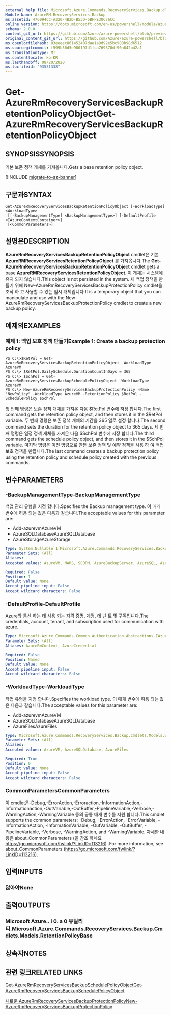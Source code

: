 ```yaml
---
external help file: Microsoft.Azure.Commands.RecoveryServices.Backup.dll-Help.xml
Module Name: AzureRM.RecoveryServices.Backup
ms.assetid: 476094CC-A320-4B2D-B53D-6BFFE30C76CC
online version: https://docs.microsoft.com/en-us/powershell/module/azurerm.recoveryservices.backup/get-azurermrecoveryservicesbackupretentionpolicyobject
schema: 2.0.0
content_git_url: https://github.com/Azure/azure-powershell/blob/preview/src/ResourceManager/RecoveryServices/Commands.RecoveryServices.Backup/help/Get-AzureRmRecoveryServicesBackupRetentionPolicyObject.md
original_content_git_url: https://github.com/Azure/azure-powershell/blob/preview/src/ResourceManager/RecoveryServices/Commands.RecoveryServices.Backup/help/Get-AzureRmRecoveryServicesBackupRetentionPolicyObject.md
ms.openlocfilehash: 83eeeec861452407dae1a9d92e5bc900b98d6512
ms.sourcegitcommit: f599b50d5e980197d1fca769378df90a842b42a1
ms.translationtype: MT
ms.contentlocale: ko-KR
ms.lasthandoff: 08/20/2020
ms.locfileid: "93531338"
---
```

# <span data-ttu-id="e14b6-101">Get-AzureRmRecoveryServicesBackupRetentionPolicyObject</span><span class="sxs-lookup"><span data-stu-id="e14b6-101">Get-AzureRmRecoveryServicesBackupRetentionPolicyObject</span></span>

## <span data-ttu-id="e14b6-102">SYNOPSIS</span><span class="sxs-lookup"><span data-stu-id="e14b6-102">SYNOPSIS</span></span>
<span data-ttu-id="e14b6-103">기본 보존 정책 개체를 가져옵니다.</span><span class="sxs-lookup"><span data-stu-id="e14b6-103">Gets a base retention policy object.</span></span>

[!INCLUDE [migrate-to-az-banner](../../includes/migrate-to-az-banner.md)]

## <span data-ttu-id="e14b6-104">구문과</span><span class="sxs-lookup"><span data-stu-id="e14b6-104">SYNTAX</span></span>

```
Get-AzureRmRecoveryServicesBackupRetentionPolicyObject [-WorkloadType] <WorkloadType>
 [[-BackupManagementType] <BackupManagementType>] [-DefaultProfile <IAzureContextContainer>]
 [<CommonParameters>]
```

## <span data-ttu-id="e14b6-105">설명은</span><span class="sxs-lookup"><span data-stu-id="e14b6-105">DESCRIPTION</span></span>
<span data-ttu-id="e14b6-106">**AzureRmRecoveryServicesBackupRetentionPolicyObject** cmdlet은 기본 **AzureRMRecoveryServicesRetentionPolicyObject** 를 가져옵니다.</span><span class="sxs-lookup"><span data-stu-id="e14b6-106">The **Get-AzureRmRecoveryServicesBackupRetentionPolicyObject** cmdlet gets a base **AzureRMRecoveryServicesRetentionPolicyObject**.</span></span>
<span data-ttu-id="e14b6-107">이 개체는 시스템에 유지 되지 않습니다.</span><span class="sxs-lookup"><span data-stu-id="e14b6-107">This object is not persisted in the system.</span></span>
<span data-ttu-id="e14b6-108">새 백업 정책을 만들기 위해 New-AzureRmRecoveryServicesBackupProtectionPolicy cmdlet을 조작 하 고 사용할 수 있는 임시 개체입니다.</span><span class="sxs-lookup"><span data-stu-id="e14b6-108">It is a temporary object that you can manipulate and use with the New-AzureRmRecoveryServicesBackupProtectionPolicy cmdlet to create a new backup policy.</span></span>

## <span data-ttu-id="e14b6-109">예제의</span><span class="sxs-lookup"><span data-stu-id="e14b6-109">EXAMPLES</span></span>

### <span data-ttu-id="e14b6-110">예제 1: 백업 보호 정책 만들기</span><span class="sxs-lookup"><span data-stu-id="e14b6-110">Example 1: Create a backup protection policy</span></span>
```
PS C:\>$RetPol = Get-AzureRmRecoveryServicesBackupRetentionPolicyObject -WorkloadType AzureVM 
PS C:\> $RetPol.DailySchedule.DurationCountInDays = 365
PS C:\> $SchPol = Get-AzureRmRecoveryServicesBackupSchedulePolicyObject -WorkloadType AzureVM 
PS C:\> New-AzureRmRecoveryServicesBackupProtectionPolicy -Name "NewPolicy" -WorkloadType AzureVM -RetentionPolicy $RetPol -SchedulePolicy $SchPol
```

<span data-ttu-id="e14b6-111">첫 번째 명령은 보존 정책 개체를 가져온 다음 $RetPol 변수에 저장 합니다.</span><span class="sxs-lookup"><span data-stu-id="e14b6-111">The first command gets the retention policy object, and then stores it in the $RetPol variable.</span></span>
<span data-ttu-id="e14b6-112">두 번째 명령은 보존 정책 개체의 기간을 365 일로 설정 합니다.</span><span class="sxs-lookup"><span data-stu-id="e14b6-112">The second command sets the duration for the retention policy object to 365 days.</span></span>
<span data-ttu-id="e14b6-113">세 번째 명령은 일정 정책 개체를 가져온 다음 $SchPol 변수에 저장 합니다.</span><span class="sxs-lookup"><span data-stu-id="e14b6-113">The third command gets the schedule policy object, and then stores it in the $SchPol variable.</span></span>
<span data-ttu-id="e14b6-114">마지막 명령은 이전 명령으로 만든 보존 정책 및 예약 정책을 사용 하 여 백업 보호 정책을 만듭니다.</span><span class="sxs-lookup"><span data-stu-id="e14b6-114">The last command creates a backup protection policy using the retention policy and schedule policy created with the previous commands.</span></span>

## <span data-ttu-id="e14b6-115">변수</span><span class="sxs-lookup"><span data-stu-id="e14b6-115">PARAMETERS</span></span>

### <span data-ttu-id="e14b6-116">-BackupManagementType</span><span class="sxs-lookup"><span data-stu-id="e14b6-116">-BackupManagementType</span></span>
<span data-ttu-id="e14b6-117">백업 관리 유형을 지정 합니다.</span><span class="sxs-lookup"><span data-stu-id="e14b6-117">Specifies the Backup management type.</span></span>
<span data-ttu-id="e14b6-118">이 매개 변수에 허용 되는 값은 다음과 같습니다.</span><span class="sxs-lookup"><span data-stu-id="e14b6-118">The acceptable values for this parameter are:</span></span>
- <span data-ttu-id="e14b6-119">Add-azurevm</span><span class="sxs-lookup"><span data-stu-id="e14b6-119">AzureVM</span></span> 
- <span data-ttu-id="e14b6-120">AzureSQLDatabase</span><span class="sxs-lookup"><span data-stu-id="e14b6-120">AzureSQLDatabase</span></span>
- <span data-ttu-id="e14b6-121">AzureStorage</span><span class="sxs-lookup"><span data-stu-id="e14b6-121">AzureStorage</span></span>

```yaml
Type: System.Nullable`1[Microsoft.Azure.Commands.RecoveryServices.Backup.Cmdlets.Models.BackupManagementType]
Parameter Sets: (All)
Aliases:
Accepted values: AzureVM, MARS, SCDPM, AzureBackupServer, AzureSQL, AzureStorage

Required: False
Position: 1
Default value: None
Accept pipeline input: False
Accept wildcard characters: False
```

### <span data-ttu-id="e14b6-122">-DefaultProfile</span><span class="sxs-lookup"><span data-stu-id="e14b6-122">-DefaultProfile</span></span>
<span data-ttu-id="e14b6-123">Azure와 통신 하는 데 사용 되는 자격 증명, 계정, 테 넌 트 및 구독입니다.</span><span class="sxs-lookup"><span data-stu-id="e14b6-123">The credentials, account, tenant, and subscription used for communication with azure.</span></span>

```yaml
Type: Microsoft.Azure.Commands.Common.Authentication.Abstractions.IAzureContextContainer
Parameter Sets: (All)
Aliases: AzureRmContext, AzureCredential

Required: False
Position: Named
Default value: None
Accept pipeline input: False
Accept wildcard characters: False
```

### <span data-ttu-id="e14b6-124">-WorkloadType</span><span class="sxs-lookup"><span data-stu-id="e14b6-124">-WorkloadType</span></span>
<span data-ttu-id="e14b6-125">작업 유형을 지정 합니다.</span><span class="sxs-lookup"><span data-stu-id="e14b6-125">Specifies the workload type.</span></span>
<span data-ttu-id="e14b6-126">이 매개 변수에 허용 되는 값은 다음과 같습니다.</span><span class="sxs-lookup"><span data-stu-id="e14b6-126">The acceptable values for this parameter are:</span></span>
- <span data-ttu-id="e14b6-127">Add-azurevm</span><span class="sxs-lookup"><span data-stu-id="e14b6-127">AzureVM</span></span> 
- <span data-ttu-id="e14b6-128">AzureSQLDatabase</span><span class="sxs-lookup"><span data-stu-id="e14b6-128">AzureSQLDatabase</span></span>
- <span data-ttu-id="e14b6-129">AzureFiles</span><span class="sxs-lookup"><span data-stu-id="e14b6-129">AzureFiles</span></span>

```yaml
Type: Microsoft.Azure.Commands.RecoveryServices.Backup.Cmdlets.Models.WorkloadType
Parameter Sets: (All)
Aliases:
Accepted values: AzureVM, AzureSQLDatabase, AzureFiles

Required: True
Position: 0
Default value: None
Accept pipeline input: False
Accept wildcard characters: False
```

### <span data-ttu-id="e14b6-130">CommonParameters</span><span class="sxs-lookup"><span data-stu-id="e14b6-130">CommonParameters</span></span>
<span data-ttu-id="e14b6-131">이 cmdlet은-Debug,-ErrorAction,-Erroraction,-InformationAction,-Informationaction,-OutVariable,-OutBuffer,-PipelineVariable,-Verbose,-WarningAction,-WarningVariable 등의 공통 매개 변수를 지원 합니다.</span><span class="sxs-lookup"><span data-stu-id="e14b6-131">This cmdlet supports the common parameters: -Debug, -ErrorAction, -ErrorVariable, -InformationAction, -InformationVariable, -OutVariable, -OutBuffer, -PipelineVariable, -Verbose, -WarningAction, and -WarningVariable.</span></span> <span data-ttu-id="e14b6-132">자세한 내용은 about_CommonParameters (을 참조 하세요 https://go.microsoft.com/fwlink/?LinkID=113216) .</span><span class="sxs-lookup"><span data-stu-id="e14b6-132">For more information, see about_CommonParameters (https://go.microsoft.com/fwlink/?LinkID=113216).</span></span>

## <span data-ttu-id="e14b6-133">입력</span><span class="sxs-lookup"><span data-stu-id="e14b6-133">INPUTS</span></span>

### <span data-ttu-id="e14b6-134">않아야</span><span class="sxs-lookup"><span data-stu-id="e14b6-134">None</span></span>

## <span data-ttu-id="e14b6-135">출력</span><span class="sxs-lookup"><span data-stu-id="e14b6-135">OUTPUTS</span></span>

### <span data-ttu-id="e14b6-136">Microsoft Azure.. i 0. a 0 유틸리티.</span><span class="sxs-lookup"><span data-stu-id="e14b6-136">Microsoft.Azure.Commands.RecoveryServices.Backup.Cmdlets.Models.RetentionPolicyBase</span></span>

## <span data-ttu-id="e14b6-137">상속자</span><span class="sxs-lookup"><span data-stu-id="e14b6-137">NOTES</span></span>

## <span data-ttu-id="e14b6-138">관련 링크</span><span class="sxs-lookup"><span data-stu-id="e14b6-138">RELATED LINKS</span></span>

[<span data-ttu-id="e14b6-139">Get-AzureRmRecoveryServicesBackupSchedulePolicyObject</span><span class="sxs-lookup"><span data-stu-id="e14b6-139">Get-AzureRmRecoveryServicesBackupSchedulePolicyObject</span></span>](./Get-AzureRmRecoveryServicesBackupSchedulePolicyObject.md)

[<span data-ttu-id="e14b6-140">새로운 AzureRmRecoveryServicesBackupProtectionPolicy</span><span class="sxs-lookup"><span data-stu-id="e14b6-140">New-AzureRmRecoveryServicesBackupProtectionPolicy</span></span>](./New-AzureRmRecoveryServicesBackupProtectionPolicy.md)


